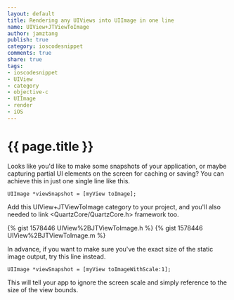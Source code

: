 ```yaml
--- 
layout: default
title: Rendering any UIViews into UIImage in one line
name: UIView+JTViewToImage
author: jamztang
publish: true
category: ioscodesnippet
comments: true
share: true
tags: 
- ioscodesnippet
- UIView
- category
- objective-c
- UIImage
- render
- iOS
---
```


# {{ page.title }}

Looks like you'd like to make some snapshots of your application, or maybe
capturing partial UI elements on the screen for caching or saving? You can
achieve this in just one single line like this.

    
    UIImage *viewSnapshot = [myView toImage];
    

  

Add this UIView+JTViewToImage category to your project, and you'll also needed
to link &lt;QuartzCore/QuartzCore.h&gt; framework too.

{% gist 1578446 UIView%2BJTViewToImage.h %}
{% gist 1578446 UIView%2BJTViewToImage.m %}

In advance, if you want to make sure you've the exact size of the static image
output, try this line instead.

    
    UIImage *viewSnapshot = [myView toImageWithScale:1];
    

  
This will tell your app to ignore the screen scale and simply reference to the
size of the view bounds.


